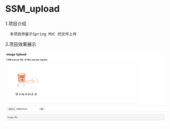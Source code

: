 # SSM_upload
  1.项目介绍
  
      本项目师基于Spring MVC 的文件上传
  
  2.项目效果展示
  
  ![image](https://github.com/Chris-z-su/SSM_upload/blob/master/src/main/webapp/images/temp/play.png)
